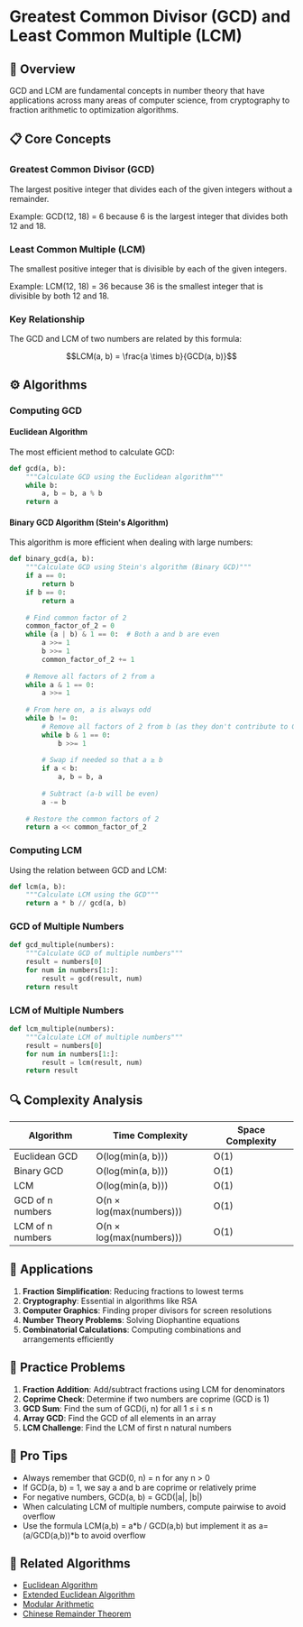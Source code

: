# Greatest Common Divisor (GCD) and Least Common Multiple (LCM)

## 🎯 Overview

GCD and LCM are fundamental concepts in number theory that have applications across many areas of computer science, from cryptography to fraction arithmetic to optimization algorithms.

## 📋 Core Concepts

### Greatest Common Divisor (GCD)

The largest positive integer that divides each of the given integers without a remainder.

Example: GCD(12, 18) = 6 because 6 is the largest integer that divides both 12 and 18.

### Least Common Multiple (LCM)

The smallest positive integer that is divisible by each of the given integers.

Example: LCM(12, 18) = 36 because 36 is the smallest integer that is divisible by both 12 and 18.

### Key Relationship

The GCD and LCM of two numbers are related by this formula:

$$LCM(a, b) = \frac{a \times b}{GCD(a, b)}$$

## ⚙️ Algorithms

### Computing GCD

#### Euclidean Algorithm

The most efficient method to calculate GCD:

```python
def gcd(a, b):
    """Calculate GCD using the Euclidean algorithm"""
    while b:
        a, b = b, a % b
    return a
```

#### Binary GCD Algorithm (Stein's Algorithm)

This algorithm is more efficient when dealing with large numbers:

```python
def binary_gcd(a, b):
    """Calculate GCD using Stein's algorithm (Binary GCD)"""
    if a == 0:
        return b
    if b == 0:
        return a
    
    # Find common factor of 2
    common_factor_of_2 = 0
    while (a | b) & 1 == 0:  # Both a and b are even
        a >>= 1
        b >>= 1
        common_factor_of_2 += 1
    
    # Remove all factors of 2 from a
    while a & 1 == 0:
        a >>= 1
    
    # From here on, a is always odd
    while b != 0:
        # Remove all factors of 2 from b (as they don't contribute to GCD)
        while b & 1 == 0:
            b >>= 1
        
        # Swap if needed so that a ≥ b
        if a < b:
            a, b = b, a
        
        # Subtract (a-b will be even)
        a -= b
    
    # Restore the common factors of 2
    return a << common_factor_of_2
```

### Computing LCM

Using the relation between GCD and LCM:

```python
def lcm(a, b):
    """Calculate LCM using the GCD"""
    return a * b // gcd(a, b)
```

### GCD of Multiple Numbers

```python
def gcd_multiple(numbers):
    """Calculate GCD of multiple numbers"""
    result = numbers[0]
    for num in numbers[1:]:
        result = gcd(result, num)
    return result
```

### LCM of Multiple Numbers

```python
def lcm_multiple(numbers):
    """Calculate LCM of multiple numbers"""
    result = numbers[0]
    for num in numbers[1:]:
        result = lcm(result, num)
    return result
```

## 🔍 Complexity Analysis

| Algorithm | Time Complexity | Space Complexity |
|-----------|----------------|-----------------|
| Euclidean GCD | O(log(min(a, b))) | O(1) |
| Binary GCD | O(log(min(a, b))) | O(1) |
| LCM | O(log(min(a, b))) | O(1) |
| GCD of n numbers | O(n × log(max(numbers))) | O(1) |
| LCM of n numbers | O(n × log(max(numbers))) | O(1) |

## 🧩 Applications

1. **Fraction Simplification**: Reducing fractions to lowest terms
2. **Cryptography**: Essential in algorithms like RSA
3. **Computer Graphics**: Finding proper divisors for screen resolutions
4. **Number Theory Problems**: Solving Diophantine equations
5. **Combinatorial Calculations**: Computing combinations and arrangements efficiently

## 📝 Practice Problems

1. **Fraction Addition**: Add/subtract fractions using LCM for denominators
2. **Coprime Check**: Determine if two numbers are coprime (GCD is 1)
3. **GCD Sum**: Find the sum of GCD(i, n) for all 1 ≤ i ≤ n
4. **Array GCD**: Find the GCD of all elements in an array
5. **LCM Challenge**: Find the LCM of first n natural numbers

## 🌟 Pro Tips

- Always remember that GCD(0, n) = n for any n > 0
- If GCD(a, b) = 1, we say a and b are coprime or relatively prime
- For negative numbers, GCD(a, b) = GCD(|a|, |b|)
- When calculating LCM of multiple numbers, compute pairwise to avoid overflow
- Use the formula LCM(a,b) = a*b / GCD(a,b) but implement it as a=(a/GCD(a,b))*b to avoid overflow

## 🔗 Related Algorithms

- [Euclidean Algorithm](euclidean-algorithm.md)
- [Extended Euclidean Algorithm](extended-euclidean.md)
- [Modular Arithmetic](modular-arithmetic.md)
- [Chinese Remainder Theorem](chinese-remainder.md)
